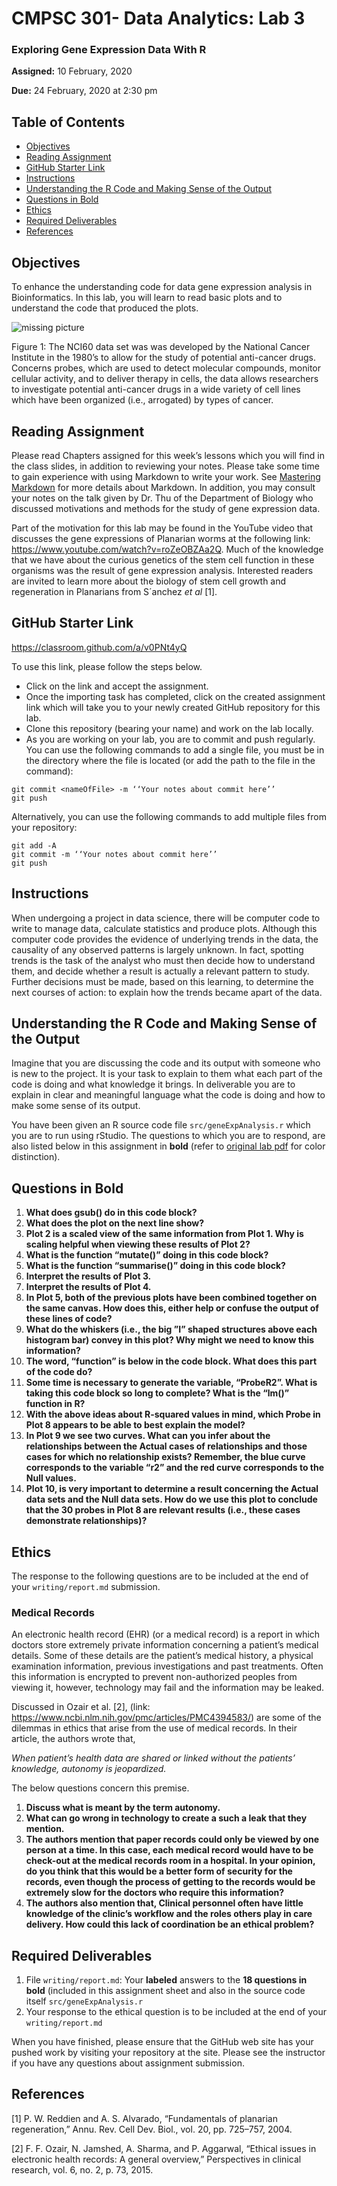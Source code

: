 # CMPSC 301- Data Analytics: Lab 3
### Exploring Gene Expression Data With R

**Assigned:** 10 February, 2020

**Due:** 24 February, 2020 at 2:30 pm

## Table of Contents

* [Objectives](#objectives)
* [Reading Assignment](#reading-assignment)
* [GitHub Starter Link](#github-Starter-link)
* [Instructions](#Instructions)
* [Understanding the R Code and Making Sense of the Output](#understanding-the-r-code-and-Making-sense-of-the-output)
* [Questions in Bold](#questions-in-bold)
* [Ethics](#ethics)
* [Required Deliverables](#required-deliverables)
* [References](#References)


## Objectives
To enhance the understanding code for data gene expression analysis in Bioinformatics. In this lab, you will learn to read basic plots and to understand the code that produced the plots.

![missing picture](link)

Figure 1: The NCI60 data set was was developed by the National Cancer Institute in the 1980’s to allow for the study of potential anti-cancer drugs. Concerns probes, which are used to detect molecular compounds, monitor cellular activity, and to deliver therapy in cells, the data allows researchers to investigate potential anti-cancer drugs in a wide variety of cell lines which have been organized (i.e., arrogated) by types of cancer.

## Reading Assignment
Please read Chapters assigned for this week’s lessons which you will find in the class slides, in addition to reviewing your notes. Please take some time to gain experience with using Markdown to write your work. See [Mastering Markdown](https://guides.github.com/features/mastering-markdown/) for more details about Markdown. In addition, you may consult your notes on the talk given by Dr. Thu of the Department of Biology who discussed motivations and methods for the study of gene expression data.

Part of the motivation for this lab may be found in the YouTube video that discusses the gene expressions of Planarian worms at the following link: https://www.youtube.com/watch?v=roZeOBZAa2Q. Much of the knowledge that we have about the curious genetics of the stem cell
function in these organisms was the result of gene expression analysis. Interested readers are invited to learn more about the biology of stem cell growth and regeneration in Planarians from S´anchez *et al* [1].

## GitHub Starter Link

https://classroom.github.com/a/v0PNt4yQ

To use this link, please follow the steps below.
* Click on the link and accept the assignment.
* Once the importing task has completed, click on the created assignment link which will take you to your newly created GitHub repository for this lab.
* Clone this repository (bearing your name) and work on the lab locally.
* As you are working on your lab, you are to commit and push regularly. You can use the following commands to add a single file, you must be in the directory where the file is located (or add the path to the file in the command):
```
git commit <nameOfFile> -m ‘‘Your notes about commit here’’
git push
```
Alternatively, you can use the following commands to add multiple files from your repository:
```
git add -A
git commit -m ‘‘Your notes about commit here’’
git push
```

## Instructions
When undergoing a project in data science, there will be computer code to write to manage data, calculate statistics and produce plots. Although this computer code provides the evidence of underlying trends in the data, the causality of any observed patterns is largely unknown. In fact, spotting trends is the task of the analyst who must then decide how to understand them, and decide whether a result is actually a relevant pattern to study. Further decisions must be made,
based on this learning, to determine the next courses of action: to explain how the trends became apart of the data.

## Understanding the R Code and Making Sense of the Output
Imagine that you are discussing the code and its output with someone who is new to the project. It is your task to explain to them what each part of the code is doing and what knowledge it brings.
In deliverable you are to explain in clear and meaningful language what the code is doing and how
to make some sense of its output.

You have been given an R source code file `src/geneExpAnalysis.r` which you are to run using rStudio. The questions to which you are to respond, are also listed below in this assignment in **bold** (refer to [original lab pdf](https://github.com/Allegheny-Computer-Science-301-S2020/classDocs/blob/master/labs/03_lab/03lab_10Feb2020_cs301_exploringGeneExpressionData.pdf) for color distinction).

## Questions in Bold

1. **What does gsub() do in this code block?**
2. **What does the plot on the next line show?**
3. **Plot 2 is a scaled view of the same information from Plot 1. Why is scaling helpful when viewing these results of Plot 2?**
4. **What is the function “mutate()” doing in this code block?**
5. **What is the function “summarise()” doing in this code block?**
6. **Interpret the results of Plot 3.**
7. **Interpret the results of Plot 4.**
8. **In Plot 5, both of the previous plots have been combined together on the same canvas. How does this, either help or confuse the output of these lines of code?**
9. **What do the whiskers (i.e., the big ”I” shaped structures above each histogram bar) convey in this plot? Why might we need to know this information?**
10. **The word, “function” is below in the code block. What does this part of the code do?**
11. **Some time is necessary to generate the variable, “ProbeR2”. What is taking this code block so long to complete? What is the “lm()” function in R?**
12. **With the above ideas about R-squared values in mind, which Probe in Plot 8 appears to be able to best explain the model?**
13. **In Plot 9 we see two curves. What can you infer about the relationships between the Actual cases of relationships and those cases for which no relationship exists? Remember, the blue curve corresponds to the variable “r2” and the red curve corresponds to the Null values.**
14. **Plot 10, is very important to determine a result concerning the Actual data sets and the Null data sets. How do we use this plot to conclude that the 30 probes in Plot 8 are relevant results (i.e., these cases demonstrate relationships)?**

## Ethics

The response to the following questions are to be included at the end of your `writing/report.md` submission.

### Medical Records
An electronic health record (EHR) (or a medical record) is a report in which doctors store extremely private information concerning a patient’s medical details. Some of these details are the patient’s medical history, a physical examination information, previous investigations and past treatments. Often this information is encrypted to prevent non-authorized peoples from viewing it, however, technology may fail and the information may be leaked.

Discussed in Ozair et al. [2], (link: https://www.ncbi.nlm.nih.gov/pmc/articles/PMC4394583/) are some of the dilemmas in ethics that arise from the use of medical records. In their article, the authors wrote that,

*When patient’s health data are shared or linked without
the patients’ knowledge, autonomy is jeopardized.*

The below questions concern this premise.

1. **Discuss what is meant by the term autonomy.**
2. **What can go wrong in technology to create a such a leak that they mention.**
3. **The authors mention that paper records could only be viewed by one person at a time. In this case, each medical record would have to be check-out at the medical records room in a hospital. In your opinion, do you think that this would be a better form of security for the records, even though the process of getting to the records would be extremely slow for the doctors who require this information?**
4. **The authors also mention that, Clinical personnel often have little knowledge of the clinic’s workflow and the roles others play in care delivery. How could this lack of coordination be an ethical problem?**

## Required Deliverables

1. File `writing/report.md`: Your **labeled** answers to the **18 questions in bold** (included in this assignment sheet and also in the source code itself `src/geneExpAnalysis.r`
2. Your response to the ethical question is to be included at the end of your `writing/report.md`

When you have finished, please ensure that the GitHub web site has your pushed work by visiting your repository at the site. Please see the instructor if you have any questions about assignment submission.

## References

[1] P. W. Reddien and A. S. Alvarado, “Fundamentals of planarian regeneration,” Annu. Rev. Cell Dev. Biol., vol. 20, pp. 725–757, 2004.

[2] F. F. Ozair, N. Jamshed, A. Sharma, and P. Aggarwal, “Ethical issues in electronic health records: A general overview,” Perspectives in clinical research, vol. 6, no. 2, p. 73, 2015.
